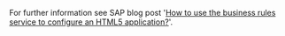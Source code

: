 For further information see SAP blog post '[How to use the business rules service to configure an HTML5 application?](https://blogs.sap.com/2022/06/07/how-to-use-the-business-rules-service-to-configure-an-html5-application/)'.